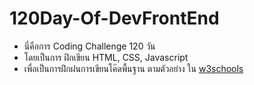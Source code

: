 # 120Day-Of-DevFrontEnd
* นี่คือการ Coding Challenge 120 วัน 
* โดยเป็นการ ฝึกเขียน HTML, CSS, Javascript  
* เพื่อเป็นการฝึกฝนการเขียนโค๊ดพื้นฐาน ตามตัวอย่าง ใน [w3schools](https://www.w3schools.com/)











